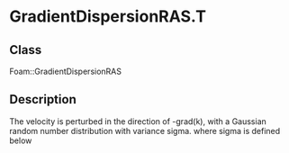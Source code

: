 # GradientDispersionRAS.T 
## Class
Foam::GradientDispersionRAS

## Description
The velocity is perturbed in the direction of -grad(k), with a
Gaussian random number distribution with variance sigma.
where sigma is defined below

